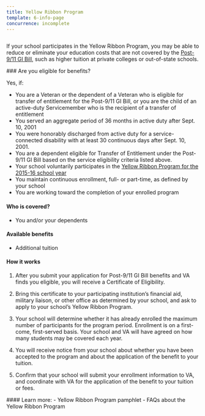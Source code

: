 ```yaml
---
title: Yellow Ribbon Program
template: 6-info-page
concurrence: incomplete
---
```


<div class="main" role="main" markdown="0">

<!--<div class="action-bar">
  <div class="row">
    <div class="small-12 columns">

    </div>
  </div>
</div>-->

<div class="section one" markdown="0">
<div class="primary" markdown="0">
<div class="row" markdown="0">
<div class="small-12 columns" markdown="1">

If your school participates in the Yellow Ribbon Program, you may be able to reduce or eliminate your education costs that are not covered by the [Post-9/11 GI Bill](/education/gi-bill/post-9-11/), such as higher tuition at private colleges or out-of-state schools.
</div>
<div class="small-12 columns">
<div class="call-out" markdown="1">
### Are you eligible for benefits?

Yes, if:

- You are a Veteran or the dependent of a Veteran who is eligible for transfer of entitlement for the Post-9/11 GI Bill, or you are the child of an active-duty Servicemember who is the recipient of a transfer of entitlement
- You served an aggregate period of 36 months in active duty after Sept. 10, 2001
- You were honorably discharged from active duty for a service-connected disability with at least 30 continuous days after Sept. 10, 2001.
- You are a dependent eligible for Transfer of Entitlement under the Post-9/11 GI Bill based on the service eligibility criteria listed above.
- Your school voluntarily participates in the [Yellow Ribbon Program for the 2015-16 school year](http://www.benefits.va.gov/GIBILL/yellow_ribbon/yrp_list_2015.asp )
- You maintain continuous enrollment, full- or part-time, as defined by your school
- You are working toward the completion of your enrolled program

#### Who is covered?
- You and/or your dependents

#### Available benefits
- Additional tuition

#### How it works
1. After you submit your application for Post-9/11 GI Bill benefits and VA finds you eligible, you will receive a Certificate of Eligibility.

2. Bring this certificate to your participating institution’s financial aid, military liaison, or other office as determined by your school, and ask to apply to your school’s Yellow Ribbon Program.

3. Your school will determine whether it has already enrolled the maximum number of participants for the program period. Enrollment is on a first-come, first-served basis. Your school and VA will have agreed on how many students may be covered each year.

4. You will receive notice from your school about whether you have been accepted to the program and about the application of the benefit to your tuition.

5. Confirm that your school will submit your enrollment information to VA, and coordinate with VA for the application of the benefit to your tuition or fees.
</div>
</div>

<div class="small-12 columns" markdown="1">
#### Learn more:
- Yellow Ribbon Program pamphlet
- FAQs about the Yellow Ribbon Program
</div>


</div>
</div>


</div>
